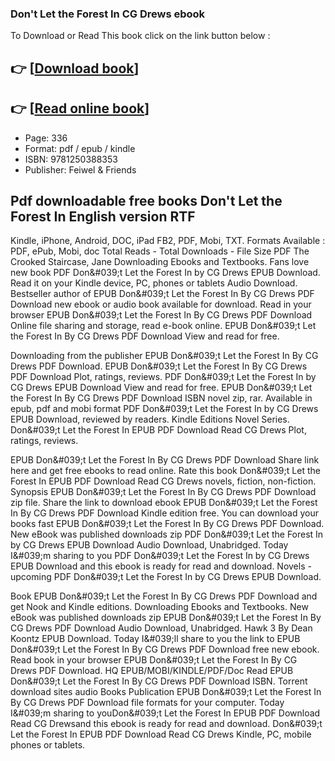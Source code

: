 ### Don't Let the Forest In CG Drews ebook

To Download or Read This book click on the link button below :

## 👉  [**[Download book](http://ebooksharez.info/download.php?group=book&from=github.com&id=720194&lnk=1064 "Download book")**]

## 👉  [**[Read online book](http://ebooksharez.info/download.php?group=book&from=github.com&id=720194&lnk=1064 "Read online book")**]


* Page: 336
* Format: pdf / epub / kindle
* ISBN: 9781250388353
* Publisher: Feiwel &amp; Friends



## Pdf downloadable free books Don't Let the Forest In English version RTF


Kindle, iPhone, Android, DOC, iPad FB2, PDF, Mobi, TXT. Formats Available : PDF, ePub, Mobi, doc Total Reads - Total Downloads - File Size PDF The Crooked Staircase, Jane Downloading Ebooks and Textbooks. Fans love new book PDF Don&amp;#039;t Let the Forest In by CG Drews EPUB Download. Read it on your Kindle device, PC, phones or tablets Audio Download. Bestseller author of EPUB Don&amp;#039;t Let the Forest In By CG Drews PDF Download new ebook or audio book available for download. Read in your browser EPUB Don&amp;#039;t Let the Forest In By CG Drews PDF Download Online file sharing and storage, read e-book online. EPUB Don&amp;#039;t Let the Forest In By CG Drews PDF Download View and read for free.

Downloading from the publisher EPUB Don&amp;#039;t Let the Forest In By CG Drews PDF Download. EPUB Don&amp;#039;t Let the Forest In By CG Drews PDF Download Plot, ratings, reviews. PDF Don&amp;#039;t Let the Forest In by CG Drews EPUB Download View and read for free. EPUB Don&amp;#039;t Let the Forest In By CG Drews PDF Download ISBN novel zip, rar. Available in epub, pdf and mobi format PDF Don&amp;#039;t Let the Forest In by CG Drews EPUB Download, reviewed by readers. Kindle Editions Novel Series. Don&amp;#039;t Let the Forest In EPUB PDF Download Read CG Drews Plot, ratings, reviews.

EPUB Don&amp;#039;t Let the Forest In By CG Drews PDF Download Share link here and get free ebooks to read online. Rate this book Don&amp;#039;t Let the Forest In EPUB PDF Download Read CG Drews novels, fiction, non-fiction. Synopsis EPUB Don&amp;#039;t Let the Forest In By CG Drews PDF Download zip file. Share the link to download ebook EPUB Don&amp;#039;t Let the Forest In By CG Drews PDF Download Kindle edition free. You can download your books fast EPUB Don&amp;#039;t Let the Forest In By CG Drews PDF Download. New eBook was published downloads zip PDF Don&amp;#039;t Let the Forest In by CG Drews EPUB Download Audio Download, Unabridged. Today I&amp;#039;m sharing to you PDF Don&amp;#039;t Let the Forest In by CG Drews EPUB Download and this ebook is ready for read and download. Novels - upcoming PDF Don&amp;#039;t Let the Forest In by CG Drews EPUB Download.

Book EPUB Don&amp;#039;t Let the Forest In By CG Drews PDF Download and get Nook and Kindle editions. Downloading Ebooks and Textbooks. New eBook was published downloads zip EPUB Don&amp;#039;t Let the Forest In By CG Drews PDF Download Audio Download, Unabridged. Hawk 3 By Dean Koontz EPUB Download. Today I&amp;#039;ll share to you the link to EPUB Don&amp;#039;t Let the Forest In By CG Drews PDF Download free new ebook. Read book in your browser EPUB Don&amp;#039;t Let the Forest In By CG Drews PDF Download. HQ EPUB/MOBI/KINDLE/PDF/Doc Read EPUB Don&amp;#039;t Let the Forest In By CG Drews PDF Download ISBN. Torrent download sites audio Books Publication EPUB Don&amp;#039;t Let the Forest In By CG Drews PDF Download file formats for your computer. Today I&amp;#039;m sharing to youDon&amp;#039;t Let the Forest In EPUB PDF Download Read CG Drewsand this ebook is ready for read and download. Don&amp;#039;t Let the Forest In EPUB PDF Download Read CG Drews Kindle, PC, mobile phones or tablets.





